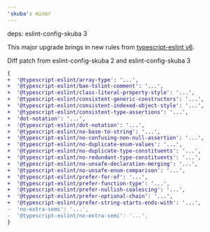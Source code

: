 ```yaml
---
'skuba': minor
---
```


deps: eslint-config-skuba 3

This major upgrade brings in new rules from [typescript-eslint v6](https://typescript-eslint.io/blog/announcing-typescript-eslint-v6/).

Diff patch from eslint-config-skuba 2 and eslint-config-skuba 3

```diff
{
+  '@typescript-eslint/array-type': '...',
+  '@typescript-eslint/ban-tslint-comment': '...',
+  '@typescript-eslint/class-literal-property-style': '...',
+  '@typescript-eslint/consistent-generic-constructors': '...',
+  '@typescript-eslint/consistent-indexed-object-style': '...',
+  '@typescript-eslint/consistent-type-assertions': '...',
+  'dot-notation': '...',
+  '@typescript-eslint/dot-notation': '...',
+  '@typescript-eslint/no-base-to-string': '...',
+  '@typescript-eslint/no-confusing-non-null-assertion': '...',
+  '@typescript-eslint/no-duplicate-enum-values': '...',
+  '@typescript-eslint/no-duplicate-type-constituents': '...',
+  '@typescript-eslint/no-redundant-type-constituents': '...',
+  '@typescript-eslint/no-unsafe-declaration-merging': '...',
+  '@typescript-eslint/no-unsafe-enum-comparison': '...',
+  '@typescript-eslint/prefer-for-of': '...',
+  '@typescript-eslint/prefer-function-type': '...',
+  '@typescript-eslint/prefer-nullish-coalescing': '...',
+  '@typescript-eslint/prefer-optional-chain': '...',
+  '@typescript-eslint/prefer-string-starts-ends-with': '...',
-  'no-extra-semi': '...',
-  '@typescript-eslint/no-extra-semi': '...',
}
```
